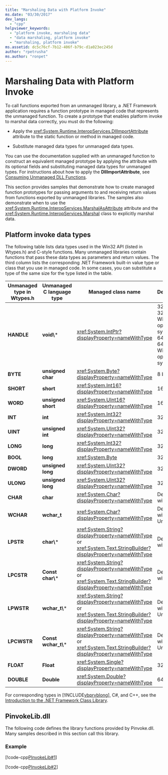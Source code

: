 ```yaml
---
title: "Marshaling Data with Platform Invoke"
ms.date: "03/30/2017"
dev_langs: 
  - "cpp"
helpviewer_keywords: 
  - "platform invoke, marshaling data"
  - "data marshaling, platform invoke"
  - "marshaling, platform invoke"
ms.assetid: dc5c76cf-7b12-406f-b79c-d1a023ec245d
author: "rpetrusha"
ms.author: "ronpet"
---
```

# Marshaling Data with Platform Invoke
To call functions exported from an unmanaged library, a .NET Framework application requires a function prototype in managed code that represents the unmanaged function. To create a prototype that enables platform invoke to marshal data correctly, you must do the following:  

- Apply the <xref:System.Runtime.InteropServices.DllImportAttribute> attribute to the static function or method in managed code.  

- Substitute managed data types for unmanaged data types.  

 You can use the documentation supplied with an unmanaged function to construct an equivalent managed prototype by applying the attribute with its optional fields and substituting managed data types for unmanaged types. For instructions about how to apply the **DllImportAttribute**, see [Consuming Unmanaged DLL Functions](../../../docs/framework/interop/consuming-unmanaged-dll-functions.md).  

 This section provides samples that demonstrate how to create managed function prototypes for passing arguments to and receiving return values from functions exported by unmanaged libraries. The samples also demonstrate when to use the <xref:System.Runtime.InteropServices.MarshalAsAttribute> attribute and the <xref:System.Runtime.InteropServices.Marshal> class to explicitly marshal data.  

## Platform invoke data types  
 The following table lists data types used in the Win32 API (listed in Wtypes.h) and C-style functions. Many unmanaged libraries contain functions that pass these data types as parameters and return values. The third column lists the corresponding .NET Framework built-in value type or class that you use in managed code. In some cases, you can substitute a type of the same size for the type listed in the table.  


| Unmanaged type in Wtypes.h | Unmanaged C language type |                                                 Managed class name                                                 |                                        Description                                        |
|----------------------------|---------------------------|--------------------------------------------------------------------------------------------------------------------|-------------------------------------------------------------------------------------------|
|         **HANDLE**         |       **void\\**\*        |                                 <xref:System.IntPtr?displayProperty=nameWithType>                                  | 32 bits on 32-bit Windows operating systems, 64 bits on 64-bit Windows operating systems. |
|          **BYTE**          |     **unsigned char**     |                                  <xref:System.Byte?displayProperty=nameWithType>                                   |                                          8 bits                                           |
|         **SHORT**          |         **short**         |                                  <xref:System.Int16?displayProperty=nameWithType>                                  |                                          16 bits                                          |
|          **WORD**          |    **unsigned short**     |                                 <xref:System.UInt16?displayProperty=nameWithType>                                  |                                          16 bits                                          |
|          **INT**           |          **int**          |                                  <xref:System.Int32?displayProperty=nameWithType>                                  |                                          32 bits                                          |
|          **UINT**          |     **unsigned int**      |                                 <xref:System.UInt32?displayProperty=nameWithType>                                  |                                          32 bits                                          |
|          **LONG**          |         **long**          |                                  <xref:System.Int32?displayProperty=nameWithType>                                  |                                          32 bits                                          |
|          **BOOL**          |         **long**          |                                                 <xref:System.Byte>                                                 |                                          32 bits                                          |
|         **DWORD**          |     **unsigned long**     |                                 <xref:System.UInt32?displayProperty=nameWithType>                                  |                                          32 bits                                          |
|         **ULONG**          |     **unsigned long**     |                                 <xref:System.UInt32?displayProperty=nameWithType>                                  |                                          32 bits                                          |
|          **CHAR**          |         **char**          |                                  <xref:System.Char?displayProperty=nameWithType>                                   |                                    Decorate with ANSI.                                    |
|         **WCHAR**          |        **wchar_t**        |                                  <xref:System.Char?displayProperty=nameWithType>                                   |                                  Decorate with Unicode.                                   |
|         **LPSTR**          |       **char\\**\*        | <xref:System.String?displayProperty=nameWithType> or <xref:System.Text.StringBuilder?displayProperty=nameWithType> |                                    Decorate with ANSI.                                    |
|         **LPCSTR**         |    **Const char\\**\*     | <xref:System.String?displayProperty=nameWithType> or <xref:System.Text.StringBuilder?displayProperty=nameWithType> |                                    Decorate with ANSI.                                    |
|         **LPWSTR**         |      **wchar_t\\**\*      | <xref:System.String?displayProperty=nameWithType> or <xref:System.Text.StringBuilder?displayProperty=nameWithType> |                                  Decorate with Unicode.                                   |
|        **LPCWSTR**         |   **Const wchar_t\\**\*   | <xref:System.String?displayProperty=nameWithType> or <xref:System.Text.StringBuilder?displayProperty=nameWithType> |                                  Decorate with Unicode.                                   |
|         **FLOAT**          |         **Float**         |                                 <xref:System.Single?displayProperty=nameWithType>                                  |                                          32 bits                                          |
|         **DOUBLE**         |        **Double**         |                                 <xref:System.Double?displayProperty=nameWithType>                                  |                                          64 bits                                          |

 For corresponding types in [!INCLUDE[vbprvblong](../../../includes/vbprvblong-md.md)], C#, and C++, see the [Introduction to the .NET Framework Class Library](../../../docs/standard/class-library-overview.md).  

## PinvokeLib.dll  
 The following code defines the library functions provided by Pinvoke.dll. Many samples described in this section call this library.  

### Example  
 [!code-cpp[PInvokeLib#1](../../../samples/snippets/cpp/VS_Snippets_CLR/pinvokelib/cpp/pinvokelib.cpp#1)]  

 [!code-cpp[PInvokeLib#2](../../../samples/snippets/cpp/VS_Snippets_CLR/pinvokelib/cpp/pinvokelib.h#2)]
